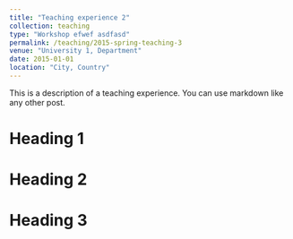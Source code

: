 ```yaml
---
title: "Teaching experience 2"
collection: teaching
type: "Workshop efwef asdfasd"
permalink: /teaching/2015-spring-teaching-3
venue: "University 1, Department"
date: 2015-01-01
location: "City, Country"
---
```


This is a description of a teaching experience. You can use markdown like any other post.

Heading 1
======

Heading 2
======

Heading 3
======
